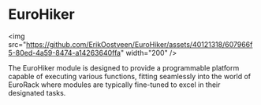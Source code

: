 # EuroHiker

\<img src="https://github.com/ErikOostveen/EuroHiker/assets/40121318/607966f5-80ed-4a59-8474-a14263640ffa" width="200" />

The EuroHiker module is designed to provide a programmable platform capable of executing various functions, fitting seamlessly into the world of EuroRack where modules are typically fine-tuned to excel in their designated tasks.


